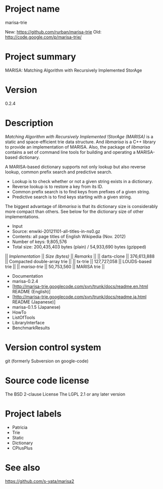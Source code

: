 # Project name

marisa-trie

New: https://github.com/rurban/marisa-trie
Old: http://code.google.com/p/marisa-trie/


# Project summary

MARISA: Matching Algorithm with Recursively Implemented StorAge

# Version

0.2.4

# Description

*Matching Algorithm with Recursively Implemented !StorAge (MARISA)* is a static and space-efficient trie data structure. And *libmarisa* is a C++ library to provide an implementation of MARISA. Also, the package of *libmarisa* contains a set of command line tools for building and operating a MARISA-based dictionary.

A MARISA-based dictionary supports not only lookup but also reverse lookup, common prefix search and predictive search.

 * Lookup is to check whether or not a given string exists in a dictionary.
 * Reverse lookup is to restore a key from its ID.
 * Common prefix search is to find keys from prefixes of a given string.
 * Predictive search is to find keys starting with a given string.

The biggest advantage of *libmarisa* is that its dictionary size is considerably more compact than others. See below for the dictionary size of other implementations.

 * Input
  * Source: enwiki-20121101-all-titles-in-ns0.gz
  * Contents: all page titles of English Wikipedia (Nov. 2012)
  * Number of keys: 9,805,576
  * Total size: 200,435,403 bytes (plain) / 54,933,690 bytes (gzipped)

|| *Implementation* || *Size (bytes)* || *Remarks*                   ||
||  darts-clone     ||   376,613,888  || Compacted double-array trie ||
||  tx-trie         ||   127,727,058  || LOUDS-based trie            ||
|| *marisa-trie*    ||    50,753,560  || MARISA trie                 ||

 * Documentation
  * marisa-0.2.4
   * [http://marisa-trie.googlecode.com/svn/trunk/docs/readme.en.html README (English)]
   * [http://marisa-trie.googlecode.com/svn/trunk/docs/readme.ja.html README (Japanese)]
  * marisa-0.1.5 (Japanese)
   * HowTo
   * ListOfTools
   * LibraryInterface
   * BenchmarkResults

# Version control system

git (formerly Subversion on google-code)

# Source code license

The BSD 2-clause License
The LGPL 2.1 or any later version

# Project labels

* Patricia
* Trie
* Static
* Dictionary
* CPlusPlus

# See also

https://github.com/s-yata/marisa2
